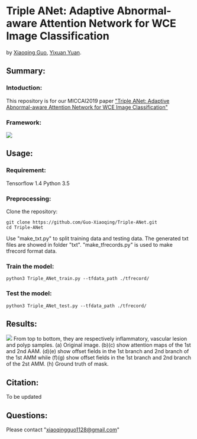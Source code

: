 # Triple ANet: Adaptive Abnormal-aware Attention Network for WCE Image Classification

by [Xiaoqing Guo](https://guo-xiaoqing.github.io/), [Yixuan Yuan](http://www.ee.cityu.edu.hk/~yxyuan/people/people.htm).

## Summary:
### Intoduction:
This repository is for our MICCAI2019 paper ["Triple ANet: Adaptive Abnormal-aware Attention Network for WCE Image Classification"]()
### Framework:
![](https://github.com/Guo-Xiaoqing/Triple-ANet/raw/master/framework.png)

## Usage:
### Requirement:
Tensorflow 1.4
Python 3.5

### Preprocessing:
Clone the repository:
```
git clone https://github.com/Guo-Xiaoqing/Triple-ANet.git
cd Triple-ANet
```
Use "make_txt.py" to split training data and testing data. The generated txt files are showed in folder "txt".
"make_tfrecords.py" is used to make tfrecord format data.

### Train the model: 
```
python3 Triple_ANet_train.py --tfdata_path ./tfrecord/
```

### Test the model: 
```
python3 Triple_ANet_test.py --tfdata_path ./tfrecord/
```
## Results:
![](https://github.com/Guo-Xiaoqing/Triple-ANet/raw/master/result.png)
From top to bottom, they are respectively inflammatory, vascular lesion and polyp samples. (a) Original image. (b)(c) show attention maps of the 1st and 2nd AAM. (d)(e) show offset fields in the 1st branch and 2nd branch of the 1st AMM while (f)(g) show offset fields in the 1st branch and 2nd branch of the 2st AMM. (h) Ground truth of mask.

## Citation:
To be updated

## Questions:
Please contact "xiaoqingguo1128@gmail.com" 
